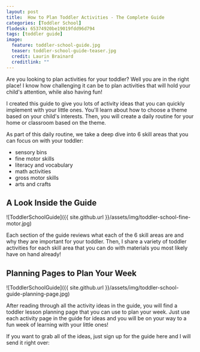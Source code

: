```yaml
---
layout: post
title:  How to Plan Toddler Activities - The Complete Guide
categories: [Toddler School]
flodesk: 65374920be19019fdd96d794
tags: [toddler guide]
image:
  feature: toddler-school-guide.jpg
  teaser: toddler-school-guide-teaser.jpg
  credit: Laurin Brainard
  creditlink: ""
---
```

Are you looking to plan activities for your toddler? Well you are in the right place! I know how challenging it can be to plan activities that will hold your child's attention, while also having fun! 

I created this guide to give you lots of activity ideas that you can quickly implement with your little ones. You'll learn about how to choose a theme based on your child's interests. Then, you will create a daily routine for your home or classroom based on the theme. 

As part of this daily routine, we take a deep dive into 6 skill areas that you can focus on with your toddler:
- sensory bins
- fine motor skills
- literacy and vocabulary
- math activities
- gross motor skills
- arts and crafts
<div id="fd-form-65388aed2aaccd4af3f7fe5a"></div>
<script>
  window.fd('form', {
    formId: '65388aed2aaccd4af3f7fe5a',
    containerEl: '#fd-form-65388aed2aaccd4af3f7fe5a'
  });
</script>

## A Look Inside the Guide

![ToddlerSchoolGuide]({{ site.github.url }}/assets/img/toddler-school-fine-motor.jpg)

Each section of the guide reviews what each of the 6 skill areas are and why they are important for your toddler. Then, I share a variety of toddler activities for each skill area that you can do with materials you most likely have on hand already! 

## Planning Pages to Plan Your Week 

![ToddlerSchoolGuide]({{ site.github.url }}/assets/img/toddler-school-guide-planning-page.jpg)

After reading through all the activity ideas in the guide, you will find a toddler lesson planning page that you can use to plan your week. Just use each activity page in the guide for ideas and you will be on your way to a fun week of learning with your little ones! 

If you want to grab all of the ideas, just sign up for the guide here and I will send it right over:

<div id="fd-form-65374920be19019fdd96d794"></div>
<script>
  window.fd('form', {
    formId: '65374920be19019fdd96d794',
    containerEl: '#fd-form-65374920be19019fdd96d794'
  });
</script>